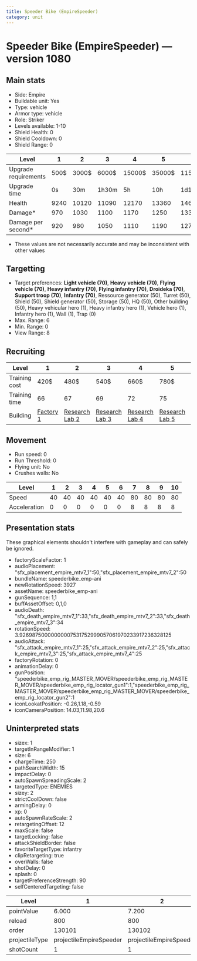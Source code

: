 ```yaml
---
title: Speeder Bike (EmpireSpeeder)
category: unit
---
```


# Speeder Bike (EmpireSpeeder) — version 1080

## Main stats

  * Side: Empire
  * Buildable unit: Yes
  * Type: vehicle
  * Armor type: vehicle
  * Role: Striker
  * Levels available: 1-10
  * Shield Health: 0
  * Shield Cooldown: 0
  * Shield Range: 0

|Level               |1   |2    |3    |4     |5     |6      |7      |8      |9       |10      |
|--------------------|----|-----|-----|------|------|-------|-------|-------|--------|--------|
|Upgrade requirements|500$|3000$|6000$|15000$|35000$|115000$|175000$|350000$|1000000$|2000000$|
|Upgrade time        |0s  |30m  |1h30m|5h    |10h   |1d12h  |2d12h  |4d     |6d      |1w2d    |
|Health              |9240|10120|11090|12170 |13360 |14690  |16160  |17790  |19610   |21640   |
|Damage*             |970 |1030 |1100 |1170  |1250  |1330   |1420   |1520   |1620    |1730    |
|Damage per second*  |920 |980  |1050 |1110  |1190  |1270   |1620   |1740   |1850    |1980    |

* These values are not necessarily accurate and may be inconsistent with other values

## Targetting

  * Target preferences: **Light vehicle (70)**, **Heavy vehicle (70)**, **Flying vehicle (70)**, **Heavy infantry (70)**, **Flying infantry (70)**, **Droideka (70)**, **Support troop (70)**, **Infantry (70)**, Ressource generator (50), Turret (50), Shield (50), Shield generator (50), Storage (50), HQ (50), Other building (50), Heavy vehicular hero (1), Heavy infantry hero (1), Vehicle hero (1), Infantry hero (1), Wall (1), Trap (0)
  * Max. Range: 6
  * Min. Range: 0
  * View Range: 8

## Recruiting

|Level        |1                              |2                                      |3                                      |4                                      |5                                      |6                                      |7                                      |8                                      |9                                      |10                                      |
|-------------|-------------------------------|---------------------------------------|---------------------------------------|---------------------------------------|---------------------------------------|---------------------------------------|---------------------------------------|---------------------------------------|---------------------------------------|----------------------------------------|
|Training cost|420$                           |480$                                   |540$                                   |660$                                   |780$                                   |900$                                   |1020$                                  |1200$                                  |1260$                                  |1380$                                   |
|Training time|66                             |67                                     |69                                     |72                                     |75                                     |78                                     |81                                     |168                                    |174                                    |180                                     |
|Building     |[Factory 1](empireFactory.html)|[Research Lab 2](empireOffenseLab.html)|[Research Lab 3](empireOffenseLab.html)|[Research Lab 4](empireOffenseLab.html)|[Research Lab 5](empireOffenseLab.html)|[Research Lab 6](empireOffenseLab.html)|[Research Lab 7](empireOffenseLab.html)|[Research Lab 8](empireOffenseLab.html)|[Research Lab 9](empireOffenseLab.html)|[Research Lab 10](empireOffenseLab.html)|

## Movement

  * Run speed: 0
  * Run Threshold: 0
  * Flying unit: No
  * Crushes walls: No

|Level       |1 |2 |3 |4 |5 |6 |7 |8 |9 |10|
|------------|--|--|--|--|--|--|--|--|--|--|
|Speed       |40|40|40|40|40|40|80|80|80|80|
|Acceleration|0 |0 |0 |0 |0 |0 |8 |8 |8 |8 |

## Presentation stats

These graphical elements shouldn't interfere with gameplay and can safely be ignored.

  * factoryScaleFactor: 1
  * audioPlacement: "sfx_placement_empire_mtv7_1":50,"sfx_placement_empire_mtv7_2":50
  * bundleName: speederbike_emp-ani
  * newRotationSpeed: 3927
  * assetName: speederbike_emp-ani
  * gunSequence: 1,1
  * buffAssetOffset: 0,1,0
  * audioDeath: "sfx_death_empire_mtv7_1":33,"sfx_death_empire_mtv7_2":33,"sfx_death_empire_mtv7_3":34
  * rotationSpeed: 3.92698750000000007531752999057061970233917236328125
  * audioAttack: "sfx_attack_empire_mtv7_1":25,"sfx_attack_empire_mtv7_2":25,"sfx_attack_empire_mtv7_3":25,"sfx_attack_empire_mtv7_4":25
  * factoryRotation: 0
  * animationDelay: 0
  * gunPosition: "speederbike_emp_rig_MASTER_MOVER/speederbike_emp_rig_MASTER_MOVER/speederbike_emp_rig_locator_gun1":1,"speederbike_emp_rig_MASTER_MOVER/speederbike_emp_rig_MASTER_MOVER/speederbike_emp_rig_locator_gun2":1
  * iconLookatPosition: -0.26,1.18,-0.59
  * iconCameraPosition: 14.03,11.98,20.6

## Uninterpreted stats

  * sizex: 1
  * targetInRangeModifier: 1
  * size: 6
  * chargeTime: 250
  * pathSearchWidth: 15
  * impactDelay: 0
  * autoSpawnSpreadingScale: 2
  * targetedType: ENEMIES
  * sizey: 2
  * strictCoolDown: false
  * armingDelay: 0
  * xp: 0
  * autoSpawnRateScale: 2
  * retargetingOffset: 12
  * maxScale: false
  * targetLocking: false
  * attackShieldBorder: false
  * favoriteTargetType: infantry
  * clipRetargeting: true
  * overWalls: false
  * shotDelay: 0
  * splash: 0
  * targetPreferenceStrength: 90
  * selfCenteredTargeting: false

|Level         |1                      |2                      |3                      |4                      |5                      |6                      |7                             |8                             |9                             |10                            |
|--------------|-----------------------|-----------------------|-----------------------|-----------------------|-----------------------|-----------------------|------------------------------|------------------------------|------------------------------|------------------------------|
|pointValue    |6.000                  |7.200                  |8.400                  |9.600                  |10.800                 |12.000                 |13.200                        |14.400                        |15.600                        |18.000                        |
|reload        |800                    |800                    |800                    |800                    |800                    |800                    |625                           |625                           |625                           |625                           |
|order         |130101                 |130102                 |130103                 |130104                 |130105                 |130106                 |130107                        |130108                        |130109                        |130110                        |
|projectileType|projectileEmpireSpeeder|projectileEmpireSpeeder|projectileEmpireSpeeder|projectileEmpireSpeeder|projectileEmpireSpeeder|projectileEmpireSpeeder|projectileEmpireSpeederUpgrade|projectileEmpireSpeederUpgrade|projectileEmpireSpeederUpgrade|projectileEmpireSpeederUpgrade|
|shotCount     |1                      |1                      |1                      |1                      |1                      |1                      |2                             |2                             |2                             |2                             |

